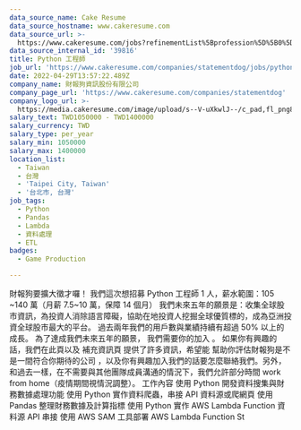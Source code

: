 ```yaml
---
data_source_name: Cake Resume
data_source_hostname: www.cakeresume.com
data_source_url: >-
  https://www.cakeresume.com/jobs?refinementList%5Bprofession%5D%5B0%5D=game-production&range%5Bsalary_range%5D%5Bmin%5D=1000000
data_source_internal_id: '39816'
title: Python 工程師
job_url: 'https://www.cakeresume.com/companies/statementdog/jobs/python-engineer-fee295'
date: 2022-04-29T13:57:22.489Z
company_name: 財報狗資訊股份有限公司
company_page_url: 'https://www.cakeresume.com/companies/statementdog'
company_logo_url: >-
  https://media.cakeresume.com/image/upload/s--V-uXkwlJ--/c_pad,fl_png8,h_200,w_200/v1660026005/f1jnjzejrerxrshxcve5.png
salary_text: TWD1050000 - TWD1400000
salary_currency: TWD
salary_type: per_year
salary_min: 1050000
salary_max: 1400000
location_list:
  - Taiwan
  - 台灣
  - 'Taipei City, Taiwan'
  - '台北市, 台灣'
job_tags:
  - Python
  - Pandas
  - Lambda
  - 資料處理
  - ETL
badges:
  - Game Production

---
```


財報狗要擴大徵才囉！ 我們這次想招募 Python 工程師 1 人，薪水範圍：105 ~140 萬（月薪 7.5~10 萬，保障 14 個月） 我們未來五年的願景是：收集全球股市資訊，為投資人消除語言障礙，協助在地投資人挖掘全球優質標的，成為亞洲投資全球股市最大的平台。 過去兩年我們的用戶數與業績持續有超過 50% 以上的成長。 為了達成我們未來五年的願景， 我們需要你的加入 。 如果你有興趣的話，我們在此頁以及 補充資訊頁 提供了許多資訊，希望能 幫助你評估財報狗是不是一間符合你期待的公司 ，以及你有興趣加入我們的話要怎麼聯絡我們。另外，和過去一樣，在不需要與其他團隊成員溝通的情況下，我們允許部分時間 work from home（疫情期間視情況調整）。 工作內容 使用 Python 開發資料搜集與財務數據處理功能 使用 Python 實作資料爬蟲，串接 API 資料源或爬網頁 使用 Pandas 整理財務數據及計算指標 使用 Python 實作 AWS Lambda Function 資料源 API 串接 使用 AWS SAM 工具部署 AWS Lambda Function St